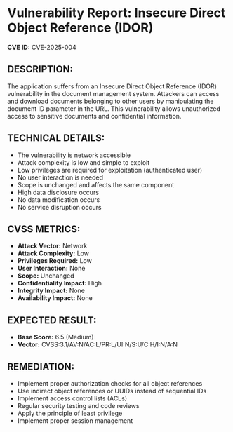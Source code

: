 # Vulnerability Report: Insecure Direct Object Reference (IDOR)

**CVE ID:** CVE-2025-004

## DESCRIPTION:
The application suffers from an Insecure Direct Object Reference (IDOR) vulnerability in the document management system. Attackers can access and download documents belonging to other users by manipulating the document ID parameter in the URL. This vulnerability allows unauthorized access to sensitive documents and confidential information.

## TECHNICAL DETAILS:
- The vulnerability is network accessible
- Attack complexity is low and simple to exploit
- Low privileges are required for exploitation (authenticated user)
- No user interaction is needed
- Scope is unchanged and affects the same component
- High data disclosure occurs
- No data modification occurs
- No service disruption occurs

## CVSS METRICS:
- **Attack Vector:** Network
- **Attack Complexity:** Low
- **Privileges Required:** Low
- **User Interaction:** None
- **Scope:** Unchanged
- **Confidentiality Impact:** High
- **Integrity Impact:** None
- **Availability Impact:** None

## EXPECTED RESULT:
- **Base Score:** 6.5 (Medium)
- **Vector:** CVSS:3.1/AV:N/AC:L/PR:L/UI:N/S:U/C:H/I:N/A:N

## REMEDIATION:
- Implement proper authorization checks for all object references
- Use indirect object references or UUIDs instead of sequential IDs
- Implement access control lists (ACLs)
- Regular security testing and code reviews
- Apply the principle of least privilege
- Implement proper session management

